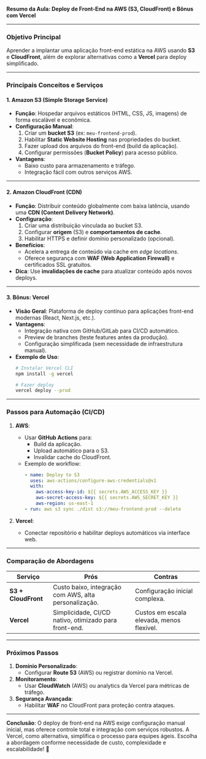**Resumo da Aula: Deploy de Front-End na AWS (S3, CloudFront) e Bônus com Vercel**  

---

### **Objetivo Principal**  
Aprender a implantar uma aplicação front-end estática na AWS usando **S3** e **CloudFront**, além de explorar alternativas como a **Vercel** para deploy simplificado.  

---

### **Principais Conceitos e Serviços**  

#### **1. Amazon S3 (Simple Storage Service)**  
- **Função**: Hospedar arquivos estáticos (HTML, CSS, JS, imagens) de forma escalável e econômica.  
- **Configuração Manual**:  
  1. Criar um **bucket S3** (ex: `meu-frontend-prod`).  
  2. Habilitar **Static Website Hosting** nas propriedades do bucket.  
  3. Fazer upload dos arquivos do front-end (build da aplicação).  
  4. Configurar permissões (**Bucket Policy**) para acesso público.  
- **Vantagens**:  
  - Baixo custo para armazenamento e tráfego.  
  - Integração fácil com outros serviços AWS.  

---

#### **2. Amazon CloudFront (CDN)**  
- **Função**: Distribuir conteúdo globalmente com baixa latência, usando uma **CDN (Content Delivery Network)**.  
- **Configuração**:  
  1. Criar uma distribuição vinculada ao bucket S3.  
  2. Configurar **origem** (S3) e **comportamentos de cache**.  
  3. Habilitar HTTPS e definir domínio personalizado (opcional).  
- **Benefícios**:  
  - Acelera a entrega de conteúdo via cache em *edge locations*.  
  - Oferece segurança com **WAF (Web Application Firewall)** e certificados SSL gratuitos.  
- **Dica**: Use **invalidações de cache** para atualizar conteúdo após novos deploys.  

---

#### **3. Bônus: Vercel**  
- **Visão Geral**: Plataforma de deploy contínuo para aplicações front-end modernas (React, Next.js, etc.).  
- **Vantagens**:  
  - Integração nativa com GitHub/GitLab para CI/CD automático.  
  - Preview de branches (teste features antes da produção).  
  - Configuração simplificada (sem necessidade de infraestrutura manual).  
- **Exemplo de Uso**:  
  ```bash
  # Instalar Vercel CLI
  npm install -g vercel

  # Fazer deploy
  vercel deploy --prod
  ```  

---

### **Passos para Automação (CI/CD)**  
1. **AWS**:  
   - Usar **GitHub Actions** para:  
     - Build da aplicação.  
     - Upload automático para o S3.  
     - Invalidar cache do CloudFront.  
   - Exemplo de workflow:  
     ```yaml
     - name: Deploy to S3
       uses: aws-actions/configure-aws-credentials@v1
       with:
         aws-access-key-id: ${{ secrets.AWS_ACCESS_KEY }}
         aws-secret-access-key: ${{ secrets.AWS_SECRET_KEY }}
         aws-region: us-east-1
     - run: aws s3 sync ./dist s3://meu-frontend-prod --delete
     ```  

2. **Vercel**:  
   - Conectar repositório e habilitar deploys automáticos via interface web.  

---

### **Comparação de Abordagens**  
| **Serviço**   | **Prós**                                  | **Contras**                              |  
|---------------|-------------------------------------------|------------------------------------------|  
| **S3 + CloudFront** | Custo baixo, integração com AWS, alta personalização. | Configuração inicial complexa.           |  
| **Vercel**    | Simplicidade, CI/CD nativo, otimizado para front-end. | Custos em escala elevada, menos flexível. |  

---

### **Próximos Passos**  
1. **Domínio Personalizado**:  
   - Configurar **Route 53** (AWS) ou registrar domínio na Vercel.  
2. **Monitoramento**:  
   - Usar **CloudWatch** (AWS) ou analytics da Vercel para métricas de tráfego.  
3. **Segurança Avançada**:  
   - Habilitar **WAF** no CloudFront para proteção contra ataques.  

---

**Conclusão**: O deploy de front-end na AWS exige configuração manual inicial, mas oferece controle total e integração com serviços robustos. A Vercel, como alternativa, simplifica o processo para equipes ágeis. Escolha a abordagem conforme necessidade de custo, complexidade e escalabilidade! 🚀